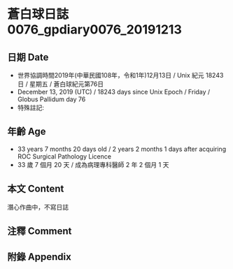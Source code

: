 [_metadata_:encoding]: - "utf-8"
[_metadata_:fileformat]: - "markdown"
[_metadata_:MIME_type]: - "text/plain"
[_metadata_:markdown_version]: - "commonmark version 0.29"
[_metadata_:markdown_spec]: - "https://spec.commonmark.org/0.29/"

# 蒼白球日誌0076_gpdiary0076_20191213 #

## 日期 Date ##

* 世界協調時間2019年(中華民國108年，令和1年)12月13日 / Unix 紀元 18243 日 / 星期五 / 蒼白球紀元第76日
* December 13, 2019 (UTC) / 18243 days since Unix Epoch / Friday / Globus Pallidum day 76
* 特殊註記:

## 年齡 Age ##

* 33 years 7 months 20 days old / 2 years 2 months 1 days after acquiring ROC Surgical Pathology Licence
* 33 歲 7 個月 20 天 / 成為病理專科醫師 2 年 2 個月 1 天

## 本文 Content ##

潛心作曲中，不寫日誌    

## 注釋 Comment ##

## 附錄 Appendix ##

